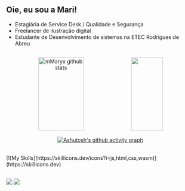 ## Oie, eu sou a Mari!

- Estagiária de Service Desk / Qualidade e Segurança 
- Freelancer de ilustração digital
- Estudante de Desenvolvimento de sistemas na ETEC Rodrigues de Abreu

##
<div align="center">  
  <img width="49%" height="195px" src="https://github-readme-stats.vercel.app/api?username=mmaryx&show_icons=true&count_private=true&hide_border=true&title_color=00bfbf&icon_color=00bfbf&text_color=c9d1d9&bg_color=0d1117" alt="mMaryx github stats" /> 
  <img width="41%" height="195px" src="https://github-readme-stats.vercel.app/api/top-langs/?username=mmaryx&layout=compact&hide_border=true&title_color=00bfbf&text_color=00bfbf&bg_color=0d1117" />
</div>

<div align="center">

[![Ashutosh's github activity graph](https://github-readme-activity-graph.vercel.app/graph?username=mmaryx&bg_color=000000&color=15e5a6&line=07e9a5&point=0a855c&area=true&hide_border=true)](https://github.com/ashutosh00710/github-readme-activity-graph)

</div>


<div style="display: inline_block"><br>
  [![My Skills](https://skillicons.dev/icons?i=js,html,css,wasm)](https://skillicons.dev)

  
</div>

##

<div> 
  <a href="https://www.instagram.com/mmaryx_" target="_blank"><img src="https://img.shields.io/badge/-Instagram-%23E4405F?style=for-the-badge&logo=instagram&logoColor=white" target="_blank"></a>
  <a href="https://www.linkedin.com/in/marianna-ghiraldelli-008682260/" target="_blank"><img src="https://img.shields.io/badge/-LinkedIn-%230077B5?style=for-the-badge&logo=linkedin&logoColor=white" target="_blank"></a> 
  
</div>
